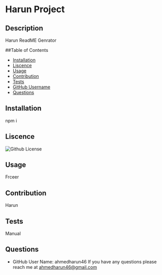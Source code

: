 # Harun Project 

## Description
 Harun ReadME Genrator 

 ##Table of Contents 

- [Installation](#installation)
- [Liscence](#liscence)
- [Usage](#usage)
- [Contribution](#usage)
- [Tests](#test)
- [GitHub Username](#username)
- [Questions](#contactInfo)

 ## Installation
 npm i

 ## Liscence
![Github License](https://img.shields.io/badge/license-undefined-blue.svg)

 ## Usage
 Frceer

 ## Contribution 
Harun

## Tests
Manual

## Questions 
- GitHub User Name: ahmedharun46
If you have any questions please reach me at ahmedharun46@gmail.com 

 


